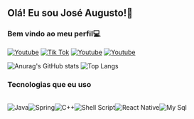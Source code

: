 ## Olá! Eu sou José Augusto!👋
### Bem vindo ao meu perfil💻

[![Youtube](https://img.shields.io/badge/YouTube-FF0000?style=for-the-badge&logo=youtube&logoColor=white)](https://www.youtube.com/@jowseDev) [![Tik Tok](    https://img.shields.io/badge/TikTok-000000?style=for-the-badge&logo=tiktok&logoColor=white)](https://www.tiktok.com/@jowsedev) [![Youtube](https://img.shields.io/badge/LinkedIn-0077B5?style=for-the-badge&logo=linkedin&logoColor=white)](https://www.linkedin.com/in/josé-augusto-martins-filho-272506255/) [![Youtube](https://img.shields.io/badge/Instagram-E4405F?style=for-the-badge&logo=instagram&logoColor=white)](https://www.instagram.com/https.j0se/)

![Anurag's GitHub stats](https://github-readme-stats.vercel.app/api?username=jowseDev&show_icons=true&theme=dark) ![Top Langs](https://github-readme-stats.vercel.app/api/top-langs/?username=jowseDev&hide_progress=true&theme=dark)

### Tecnologias que eu uso
<div style="display: inline_block"><br/>
    <img aling="center" alt="Java" src="https://img.shields.io/badge/Java-ED8B00?style=for-the-badge&logo=openjdk&logoColor=white"><img aling="center" alt="Spring" src="https://img.shields.io/badge/Spring-6DB33F?style=for-the-badge&logo=spring&logoColor=white"><img aling="center" alt="C++" src="https://img.shields.io/badge/C%2B%2B-00599C?style=for-the-badge&logo=c%2B%2B&logoColor=white"><img aling="center" alt="Shell Script" src=" https://img.shields.io/badge/Shell_Script-121011?style=for-the-badge&logo=gnu-bash&logoColor=white"><img aling="center" alt="React Native" src="https://img.shields.io/badge/React_Native-20232A?style=for-the-badge&logo=react&logoColor=61DAFB"><img aling="center" alt="My Sql" src="https://img.shields.io/badge/MySQL-00000F?style=for-the-badge&logo=mysql&logoColor=white">
</div>


